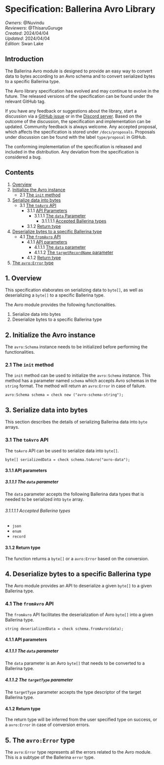 # Specification: Ballerina Avro Library

_Owners_: @Nuvindu \
_Reviewers_: @ThisaruGuruge \
_Created_: 2024/04/04 \
_Updated_: 2024/04/04 \
_Edition_: Swan Lake

## Introduction

The Ballerina Avro module is designed to provide an easy way to convert data to bytes according to an Avro schema and to convert serialized bytes to a specific Ballerina type.

The Avro library specification has evolved and may continue to evolve in the future. The released versions of the specification can be found under the relevant GitHub tag.

If you have any feedback or suggestions about the library, start a discussion via a [GitHub issue](https://github.com/ballerina-platform/ballerina-library/issues) or in the [Discord server](https://discord.gg/ballerinalang). Based on the outcome of the discussion, the specification and implementation can be updated. Community feedback is always welcome. Any accepted proposal, which affects the specification is stored under `/docs/proposals`. Proposals under discussion can be found with the label `type/proposal` in GitHub.

The conforming implementation of the specification is released and included in the distribution. Any deviation from the specification is considered a bug.

## Contents

1. [Overview](#1-overview)
2. [Initialize the Avro instance](#2-initialize-the-avro-instance)
    * 2.1 [The `init` method](#21-the-init-method)
3. [Serialize data into bytes](#3-serialize-data-into-bytes)
    * 3.1 [The `toAvro` API](#31-the-toavro-api)
        * 3.1.1 [API Parameters](#311-api-parameters)
            * 3.1.1.1 [The `data` Parameter](#3111-the-data-parameter)
                * 3.1.1.1.1 [Accepted Ballerina types](#31111-accepted-ballerina-types)
        * 3.1.2 [Return type](#312-return-type)
4. [Deserialize bytes to a specific Ballerina type](#4-deserialize-bytes-to-a-specific-ballerina-type)
    * 4.1 [The `fromAvro` API](#41-the-fromavro-api)
        * 4.1.1 [API parameters](#411-api-parameters)
            * 4.1.1.1 [The `data` parameter](#4111-the-data-parameter)
            * 4.1.1.2 [The `targetRecordName` parameter](#4112-the-targettype-parameter)
        * 4.1.2 [Return type](#412-return-type)
5. [The `avro:Error` type](#5-the-avroerror-type)

## 1. Overview

This specification elaborates on serializing data to `byte[]`, as well as deserializing a `byte[]` to a specific Ballerina type.

The Avro module provides the following functionalities.

1. Serialize data into bytes
2. Deserialize bytes to a specific Ballerina type

## 2. Initialize the Avro instance

The `avro:Schema` instance needs to be initialized before performing the functionalities.

### 2.1 The `init` method

The `init` method can be used to initialize the `avro:Schema` instance. This method has a parameter named `schema` which accepts Avro schemas in the `string` format. The method will return an `avro:Error` in case of failure.

```ballerina
avro:Schema schema = check new ("avro-schema-string");
```

## 3. Serialize data into bytes

This section describes the details of serializing Ballerina data into `byte` arrays.

### 3.1 The `toAvro` API

The `toAvro` API can be used to serialize data into `byte[]`.

```ballerina
byte[] serializedData = check schema.toAvro("avro-data");
```

#### 3.1.1 API parameters

##### 3.1.1.1 The `data` parameter

The `data` parameter accepts the following Ballerina data types that is needed to be serialized into `byte` array.

###### 3.1.1.1.1 Accepted Ballerina types

* `json`
* `enum`
* `record`

#### 3.1.2 Return type

The function returns a `byte[]` or a `avro:Error` based on the conversion.

## 4. Deserialize bytes to a specific Ballerina type

The Avro module provides an API to deserialize a given `byte[]` to a given Ballerina type.

### 4.1 The `fromAvro` API

The `fromAvro` API facilitates the deserialization of Avro `byte[]` into a given Ballerina type.

```ballerina
string deserializedData = check schema.fromAvro(data);
```

#### 4.1.1 API parameters

##### 4.1.1.1 The `data` parameter

The `data` parameter is an Avro `byte[]` that needs to be converted to a Ballerina type.

##### 4.1.1.2 The `targetType` parameter

The `targetType` parameter accepts the type descriptor of the target Ballerina type.

#### 4.1.2 Return type

The return type will be inferred from the user specified type on success, or a `avro:Error` in case of conversion errors.

## 5. The `avro:Error` type

The `avro:Error` type represents all the errors related to the Avro module. This is a subtype of the Ballerina `error` type.
